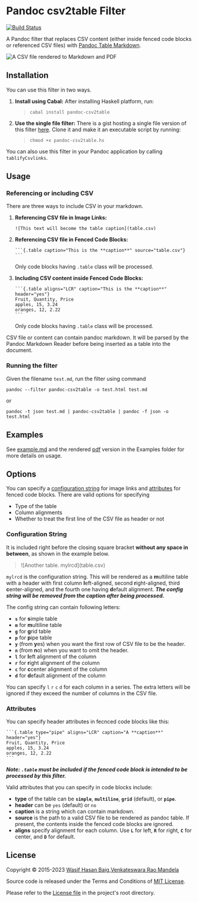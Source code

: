 # Pandoc csv2table Filter

[![Build Status](https://travis-ci.org/vmandela/pandoc-csv2table.svg?branch=master)](https://travis-ci.org/vmandela/pandoc-csv2table)

A Pandoc filter that replaces CSV content (either inside fenced code blocks or referenced CSV files) with
[Pandoc Table Markdown][tables].

![A CSV file rendered to Markdown and PDF][png]

[png]: Examples/demo.png

## Installation

You can use this filter in two ways.

1.  **Install using Cabal:** After installing Haskell platform, run:

    > ```
    > cabal install pandoc-csv2table
    > ```
    
2.  **Use the single file filter:** There is a gist hosting a single file
    version of this filter [here][gist]. Clone it and make it an executable script by
    running:
    
    > ```
    > chmod +x pandoc-csv2table.hs
    > ```
    
[gist]: https://gist.github.com/baig/b69e3146251bd90d12e7

You can also use this filter in your Pandoc application by calling
`tablifyCsvlinks`.

## Usage

### Referencing or including CSV

There are three ways to include CSV in your markdown.

1.  **Referencing CSV file in Image Links:**

    ```
    ![This text will become the table caption](table.csv)
    ```
    
2.  **Referencing CSV file in Fenced Code Blocks:**
    
        ```{.table caption="This is the **caption**" source="table.csv"}  
        ```
    
    Only code blocks having `.table` class will be processed.
    
3.  **Including CSV content inside Fenced Code Blocks:**

        ```{.table aligns="LCR" caption="This is the **caption**" header="yes"}  
        Fruit, Quantity, Price  
        apples, 15, 3.24  
        oranges, 12, 2.22  
        ```

    Only code blocks having `.table` class will be processed.

CSV file or content can contain pandoc markdown. It will be parsed by the Pandoc Markdown
Reader before being inserted as a table into the document.

### Running the filter

Given the filename `test.md`, run the filter using command

    pandoc --filter pandoc-csv2table -o test.html test.md

or

    pandoc -t json test.md | pandoc-csv2table | pandoc -f json -o test.html

## Examples

See [example.md][md] and the rendered [pdf][] version in the Examples folder
for more details on usage.

[md]: Examples/example.md
[pdf]: Examples/example.pdf

## Options

You can specify a [configuration string][cfg] for image links and
[attributes][atr] for fenced code blocks. There are valid options for specifying

-   Type of the table
-   Column alignments
-   Whether to treat the first line of the CSV file as header or not

[cfg]: README.md#configuration-string
[atr]: README.md#attributes

### Configuration String

It is included right before the closing square bracket **without any space in
between**, as shown in the example below.

> \!\[Another table. mylrcd](table.csv)

`mylrcd` is the configuration string.
This will be rendered as a **m**ultiline table with a header with first column
**l**eft-aligned, second **r**ight-aligned, third **c**enter-aligned, and the
fourth one having **d**efault alignment.
***The config string will be removed from the caption after being processed.***

The config string can contain following letters:

-   **`s`** for **s**imple table
-   **`m`** for **m**ultiline table
-   **`g`** for **g**rid table
-   **`p`** for **p**ipe table
-   **`y`** (from **y**es) when you want the first row of CSV file to be the
    header.
-   **`n`** (from **n**o) when you want to omit the header.
-   **`l`** for **l**eft alignment of the column
-   **`r`** for **r**ight alignment of the column
-   **`c`** for **c**center alignment of the column
-   **`d`** for **d**efault alignment of the column

You can specify `l` `r` `c` `d` for each column in a series.
The extra letters will be ignored if they exceed the number of columns in the
CSV file.

### Attributes

You can specify header attributes in fecnced code blocks like this:

    ```{.table type="pipe" aligns="LCR" caption="A **caption**" header="yes"}  
    Fruit, Quantity, Price  
    apples, 15, 3.24  
    oranges, 12, 2.22  
    ```

***Note: `.table` must be included if the fenced code block is intended to be
processed by this filter.***

Valid attributes that you can specify in code blocks include:

-   **type** of the table can be **`simple`**, **`multiline`**,
    **`grid`** (default), or **`pipe`**.
-   **header** can be `yes` (default) or `no`
-   **caption** is a string which can contain markdown.
-   **source** is the path to a valid CSV file to be rendered as pandoc table.
    If present, the contents inside the fenced code blocks are ignored.
-   **aligns** specify alignment for each column. Use **`L`** for left, **`R`**
    for right, **`C`** for center, and **`D`** for default.

## License

Copyright &copy; 2015-2023 [Wasif Hasan Baig](https://twitter.com/_wbaig),[Venkateswara Rao Mandela](https://vmandela.com)

Source code is released under the Terms and Conditions of [MIT License](http://opensource.org/licenses/MIT).

Please refer to the [License file][license] in the project's root directory.

[license]: LICENSE
[tables]: http://pandoc.org/README.html#tables
